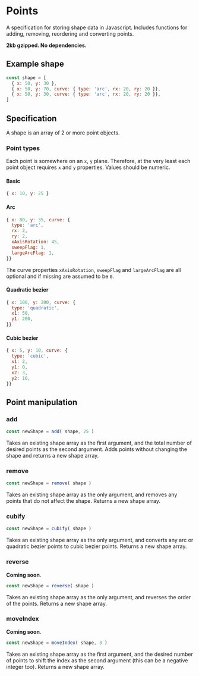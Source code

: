 # Points

A specification for storing shape data in Javascript. Includes
functions for adding, removing, reordering and converting
points.

**2kb gzipped. No dependencies.**

## Example shape

```js
const shape = [
  { x: 50, y: 30 },
  { x: 50, y: 70, curve: { type: 'arc', rx: 20, ry: 20 }},
  { x: 50, y: 30, curve: { type: 'arc', rx: 20, ry: 20 }},
]
```

## Specification

A shape is an array of 2 or more point objects.

### Point types

Each point is somewhere on an `x`, `y` plane. Therefore, at
the very least each point object requires `x` and `y`
properties. Values should be numeric.

#### Basic

```js
{ x: 10, y: 25 }
```

#### Arc

```js
{ x: 80, y: 35, curve: {
  type: 'arc',
  rx: 2,
  ry: 2,
  xAxisRotation: 45,
  sweepFlag: 1,
  largeArcFlag: 1,
}}
```

The curve properties `xAxisRotation`, `sweepFlag` and
`largeArcFlag` are all optional and if missing are assumed to
be `0`.

#### Quadratic bezier

```js
{ x: 100, y: 200, curve: {
  type: 'quadratic',
  x1: 50,
  y1: 200,
}}
```

#### Cubic bezier

```js
{ x: 5, y: 10, curve: {
  type: 'cubic',
  x1: 2,
  y1: 0,
  x2: 3,
  y2: 10,
}}
```

## Point manipulation

### add

```js
const newShape = add( shape, 25 )
```

Takes an existing shape array as the first argument, and the
total number of desired points as the second argument. Adds
points without changing the shape and returns a new shape
array.

### remove

```js
const newShape = remove( shape )
```

Takes an existing shape array as the only argument, and
removes any points that do not affect the shape. Returns a
new shape array.

### cubify

```js
const newShape = cubify( shape )
```

Takes an existing shape array as the only argument, and
converts any arc or quadratic bezier points to cubic bezier
points. Returns a new shape array.

### reverse

**Coming soon**.

```js
const newShape = reverse( shape )
```

Takes an existing shape array as the only argument, and
reverses the order of the points. Returns a new shape array.

### moveIndex

**Coming soon**.

```js
const newShape = moveIndex( shape, 3 )
```

Takes an existing shape array as the first argument, and the
desired number of points to shift the index as the second
argument (this can be a negative integer too). Returns a new
shape array.
